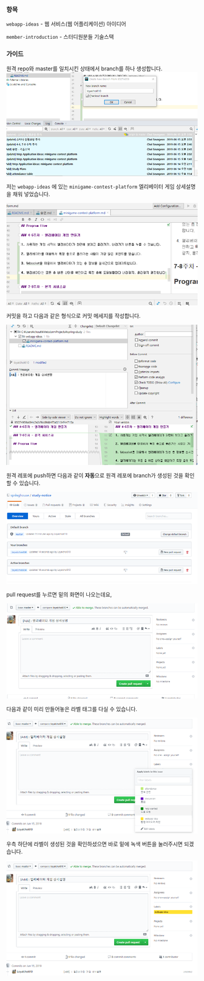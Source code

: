 ### 항목

`webapp-ideas` - 웹 서비스(웹 어플리케이션) 아이디어

`member-introduction` - 스터디원분들 기술스택

### 가이드

원격 repo와 master를 일치시킨 상태에서 branch를 하나 생성합니다.
![cont-1](../resource/images/contribution-guide/cont-1.png)

저는 `webapp-ideas` 에 있는 `minigame-contest-platform` 엘리베이터 게임 상세설명을 채워 넣었습니다.

![cont-2](../resource/images/contribution-guide/cont-2.png)

커밋을 하고 다음과 같은 형식으로 커밋 메세지를 작성합니다.

![cont-3](../resource/images/contribution-guide/cont-3.png)

원격 레포에 push하면 다음과 같이 **자동**으로 원격 레포에 branch가 생성된 것을 확인할 수 있습니다.

![cont-4](../resource/images/contribution-guide/cont-4.png)

pull request를 누르면 밑의 화면이 나오는데요,

![cont-5](../resource/images/contribution-guide/cont-5.png)

다음과 같이 미리 만들어놓은 라벨 태그를 다실 수 있습니다.

![cont-6](../resource/images/contribution-guide/cont-6.png)

우측 하단에 라벨이 생성된 것을 확인하셨으면 바로 밑에 녹색 버튼을 눌러주시면 되겠습니다.

![cont-7](../resource/images/contribution-guide/cont-7.png)
